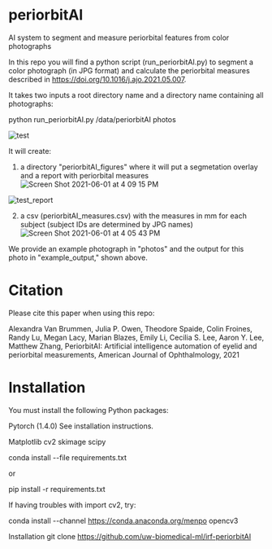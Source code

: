 # periorbitAI
AI system to segment and measure periorbital features from color photographs

In this repo you will find a python script (run_periorbitAI.py) to segment a color photograph (in JPG format) and calculate the periorbital measures described in https://doi.org/10.1016/j.ajo.2021.05.007.

It takes two inputs a root directory name and a directory name containing all photographs:

python run_periorbitAI.py /data/periorbitAI photos

![test](https://user-images.githubusercontent.com/25671442/120400553-ef718300-c2f2-11eb-91ce-c5ad1d68415b.JPG)

It will create:
1) a directory "periorbitAI_figures" where it will put a segmetation overlay and a report with periorbital measures
![Screen Shot 2021-06-01 at 4 09 15 PM](https://user-images.githubusercontent.com/25671442/120400982-d87f6080-c2f3-11eb-9f0e-2ffd92416484.png)

![test_report](https://user-images.githubusercontent.com/25671442/120400617-0adc8e00-c2f3-11eb-9053-f6deb3bd2462.png)

2) a csv (periorbitAI_measures.csv) with the measures in mm for each subject (subject IDs are determined by JPG names)
![Screen Shot 2021-06-01 at 4 05 43 PM](https://user-images.githubusercontent.com/25671442/120400749-60189f80-c2f3-11eb-997e-e951faf88b8e.png)


We provide an example photograph in "photos" and the output for this photo in "example_output," shown above.






# Citation
Please cite this paper when using this repo:

Alexandra Van Brummen, Julia P. Owen, Theodore Spaide, Colin Froines, Randy Lu, Megan Lacy, Marian Blazes, Emily Li, Cecilia S. Lee, Aaron Y. Lee, Matthew Zhang,
PeriorbitAI: Artificial intelligence automation of eyelid and periorbital measurements, American Journal of Ophthalmology, 2021







# Installation
You must install the following Python packages:

Pytorch (1.4.0)
See installation instructions.

Matplotlib
cv2
skimage
scipy

conda install --file requirements.txt

or

pip install -r requirements.txt

If having troubles with import cv2, try:

conda install --channel https://conda.anaconda.org/menpo opencv3

Installation
git clone https://github.com/uw-biomedical-ml/irf-periorbitAI




